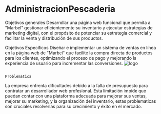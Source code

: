 # AdministracionPescaderia
Objetivos generales 
Desarrollar una página web funcional que permita a "Marbel" gestionar eficientemente su inventario y ejecutar estrategias de marketing digital, con el propósito de potenciar su estrategia comercial y facilitar la venta y distribución de sus productos. 

Objetivos Específicos
Diseñar e implementar un sistema de ventas en línea en la página web de "Marbel" que facilite la compra directa de productos para los clientes, optimizando el proceso de pago y mejorando la experiencia de usuario para incrementar las conversiones.
![logo](https://github.com/user-attachments/assets/6bbca3cb-84f5-4f3e-ae1b-a69e6c224d32)

                                                                                 Problematica 

La empresa enfrenta dificultades debido a la falta de presupuesto para contratar un desarrollador web profesional. Esta limitación impide que puedan contar con una plataforma adecuada para mejorar sus ventas, mejorar su marketing, y la organización del inventario, estas problematicas son cruciales resolverlas para su crecimiento y éxito en el mercado. 
